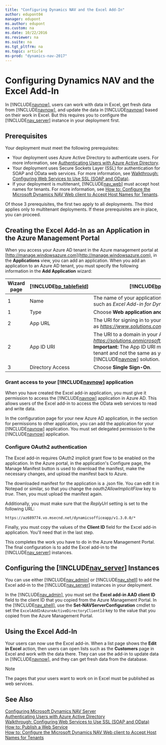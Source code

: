 ```yaml
---
title: "Configuring Dynamics NAV and the Excel Add-In"
author: edupont04
manager: edupont
ms.author: edupont
ms.custom: na
ms.date: 10/22/2016
ms.reviewer: na
ms.suite: na
ms.tgt_pltfrm: na
ms.topic: article
ms-prod: "dynamics-nav-2017"
---
```

# Configuring Dynamics NAV and the Excel Add-In
In [!INCLUDE[navnow](includes/navnow_md.md)], users can work with data in Excel, get fresh data from [!INCLUDE[navnow](includes/navnow_md.md)], and update the data in [!INCLUDE[navnow](includes/navnow_md.md)] based on their work in Excel. But this requires you to configure the [!INCLUDE[nav_server](includes/nav_server_md.md)] instance in your deployment first.  

## Prerequisites
Your deployment must meet the following prerequisites:

-   Your deployment uses Azure Active Directory to authenticate users. For more information, see [Authenticating Users with Azure Active Directory](Authenticating-Users-with-Azure-Active-Directory.md).  
-   Your deployment uses Secure Sockets Layer (SSL) for authentication for SOAP and OData web services. For more information, see [Walkthrough: Configuring Web Services to Use SSL (SOAP and OData)](Walkthrough--Configuring-Web-Services-to-Use-SSL--SOAP-and-OData-.md).  
-   If your deployment is multitenant, [!INCLUDE[nav_web](includes/nav_web_md.md)] must accept host names for tenants. For more information, see [How to: Configure the Microsoft Dynamics NAV Web client to Accept Host Names for Tenants](How-to--Configure-the-Microsoft-Dynamics-NAV-Web-client-to-Accept-Host-Names-for-Tenants.md).  

Of those 3 prerequisites, the first two apply to all deployments. The third applies only to multitenant deployments. If these prerequisites are in place, you can proceed.  

## Creating the Excel Add-In as an Application in the Azure Management Portal
When you access your Azure AD tenant in the Azure management portal at [http://manage.windowsazure.com](http://manage.windowsazure.com), in the **Applications** view, you can add an application. When you add an application to an Azure AD tenant, you must specify the following information in the **Add Application** wizard:  

|Wizard page|[!INCLUDE[bp_tablefield](includes/bp_tablefield_md.md)]|[!INCLUDE[bp_tabledescription](includes/bp_tabledescription_md.md)]|  
|-----------------|---------------------------------|---------------------------------------|  
|1|Name|The name of your application as it will display to your users, such as *Excel Add-in for Dynamics NAV*.|  
|1|Type|Choose **Web application and/or web app**.|  
|2|App URL|The URI for signing in to your [!INCLUDE[nav_web_server](includes/nav_web_server_md.md)], such as *https://www.solutions.com/DynamicsNAV/WebClient/*.|  
|2|App ID URI|The URI to a domain in your Azure AD tenant, such as *https://solutions.onmicrosoft.com/ExcelAddinforDynamicsNAV*. **Important:**  The App ID URI must be unique within the Azure AD tenant and not the same as you specified for your [!INCLUDE[navnow](includes/navnow_md.md)] solution.|  
|3|Directory Access|Choose **Single Sign-On**.|  

### Grant access to your [!INCLUDE[navnow](includes/navnow_md.md)] application
When you have created the Excel add-in application, you must give it permission to access the [!INCLUDE[navnow](includes/navnow_md.md)] application in Azure AD. This allows users of the Excel add-in to access the OData web services to read and write data.  

In the configuration page for your new Azure AD application, in the section for permissions to other application, you can add the application for your [!INCLUDE[navnow](includes/navnow_md.md)] application. You must set delegated permission to the [!INCLUDE[navnow](includes/navnow_md.md)] application.  

### Configure OAuth2 authentication
The Excel add-in requires OAuth2 implicit grant flow to be enabled on the application. In the Azure portal, in the application's Configure page, the Manage Manifest button is used to download the manifest, make the necessary changes, and upload the manifest back to Azure.

The downloaded manifest for the application is a .json file. You can edit it in Notepad or similar, so that you change the *oauth2AllowImplicitFlow* key to *true*. Then, you must upload the manifest again.  

Additionally, you must make sure that the *ReplyUrl* setting is set to the following URL:
```  
https://az689774.vo.msecnd.net/dynamicsofficeapp/v1.3.0.0/*
```  

Finally, you must copy the values of the **Client ID** field for the Excel add-in application. You'll need that in the last step.

This completes the work you have to do in the Azure Management Portal. The final configuration is to add the Excel add-in to the [!INCLUDE[nav_server](includes/nav_server_md.md)] instances.

## Configuring the [!INCLUDE[nav_server](includes/nav_server_md.md)] Instances
You can use either [!INCLUDE[nav_admin](includes/nav_admin_md.md)] or [!INCLUDE[nav_shell](includes/nav_shell_md.md)] to add the Excel add-in to the [!INCLUDE[nav_server](includes/nav_server_md.md)] instances in your deployment.

In the [!INCLUDE[nav_admin](includes/nav_admin_md.md)], you must set the **Excel add-in AAD client ID** field to the client ID that you copied from the Azure Management Portal. In the [!INCLUDE[nav_shell](includes/nav_shell_md.md)], use the **Set-NAVServerConfiguration** cmdlet to set the ```ExcelAddInAzureActiveDirectoryClientId``` key to the  value that you copied from the Azure Management Portal.

## Using the Excel Add-In
Your users can now use the Excel add-in. When a list page shows the **Edit in Excel** action, then users can open lists such as the **Customers** page in Excel and work with the data there. They can use the add-in to update data in [!INCLUDE[navnow](includes/navnow_md.md)], and they can get fresh data from the database.  

> [!NOTE]  
>  The pages that your users want to work on in Excel must be published as web services.

## See Also
[Configuring Microsoft Dynamics NAV Server](Configuring-Microsoft-Dynamics-NAV.md)  
[Authenticating Users with Azure Active Directory](Authenticating-Users-with-Azure-Active-Directory.md)  
[Walkthrough: Configuring Web Services to Use SSL (SOAP and OData)](Walkthrough--Configuring-Web-Services-to-Use-SSL--SOAP-and-OData-.md)  
[How to: Publish a Web Service](How-to--Publish-a-Web-Service.md)  
[How to: Configure the Microsoft Dynamics NAV Web client to Accept Host Names for Tenants](How-to--Configure-the-Microsoft-Dynamics-NAV-Web-client-to-Accept-Host-Names-for-Tenants.md)  
